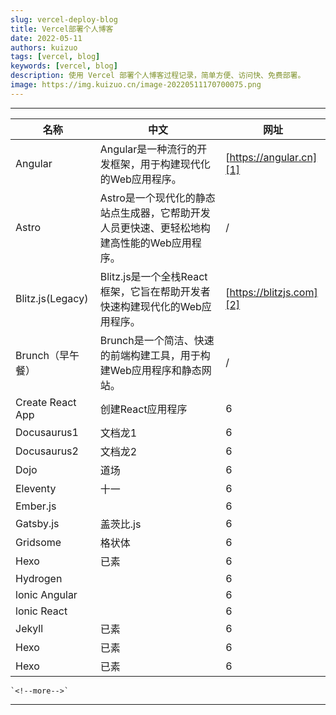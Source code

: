 ```yaml
---
slug: vercel-deploy-blog
title: Vercel部署个人博客
date: 2022-05-11
authors: kuizuo
tags: [vercel, blog]
keywords: [vercel, blog]
description: 使用 Vercel 部署个人博客过程记录，简单方便、访问快、免费部署。
image: https://img.kuizuo.cn/image-20220511170700075.png
---
```

---



| 名称             | 中文                                                                                       | 网址                     |
| ---------------- | ------------------------------------------------------------------------------------------ | ------------------------ |
| Angular          | Angular是一种流行的开发框架，用于构建现代化的Web应用程序。                                 | [https://angular.cn][1]  |
| Astro            | Astro是一个现代化的静态站点生成器，它帮助开发人员更快速、更轻松地构建高性能的Web应用程序。 | /                        |
| Blitz.js(Legacy) | Blitz.js是一个全栈React框架，它旨在帮助开发者快速构建现代化的Web应用程序。                 | [https://blitzjs.com][2] |
| Brunch（早午餐） | Brunch是一个简洁、快速的前端构建工具，用于构建Web应用程序和静态网站。                      | /                        |
| Create React App | 创建React应用程序                                                                          | 6                        |
| Docusaurus1      | 文档龙1                                                                                    | 6                        |
| Docusaurus2      | 文档龙2                                                                                    | 6                        |
| Dojo             | 道场                                                                                       | 6                        |
| Eleventy         | 十一                                                                                       | 6                        |
| Ember.js         |                                                                                            | 6                        |
| Gatsby.js        | 盖茨比.js                                                                                  | 6                        |
| Gridsome         | 格状体                                                                                     | 6                        |
| Hexo             | 已素                                                                                       | 6                        |
| Hydrogen         |                                                                                            | 6                        |
| lonic Angular    |                                                                                            | 6                        |
| lonic React      |                                                                                            | 6                        |
| Jekyll           | 已素                                                                                       | 6                        |
| Hexo             | 已素                                                                                       | 6                        |
| Hexo             | 已素                                                                                       | 6                        |

    `<!--more-->`

  [1]: https://angular.cn
  [2]: https://blitzjs.com



---
